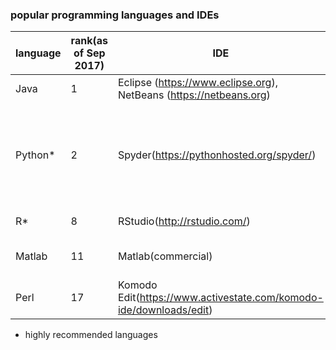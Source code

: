 ### popular programming languages and IDEs

language|rank(as of Sep 2017)|IDE|Can be used for
--------|--------------------|---|---------------
Java|1|Eclipse (https://www.eclipse.org), NetBeans (https://netbeans.org)|Everything
Python*|2|Spyder(https://pythonhosted.org/spyder/)|Statistics, Big data, Machine Learning, NLP, Visualization, Web development
R*|8|RStudio(http://rstudio.com/)|Statistics, Visualization
Matlab|11|Matlab(commercial)|Statistics, Visualization, ML, NLP
Perl|17|Komodo Edit(https://www.activestate.com/komodo-ide/downloads/edit)|Text processing

* highly recommended languages
